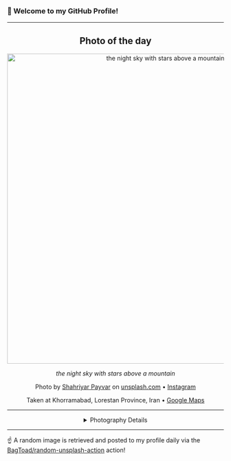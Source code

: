 ### 👋 Welcome to my GitHub Profile!

----
<div align="center">

## Photo of the day
  
  <a href="https://unsplash.com/photos/the-night-sky-with-stars-above-a-mountain-9LRH1qh4F-s"><img width="720" src="https://images.unsplash.com/photo-1698247511966-5cd403559c22?crop=entropy&cs=tinysrgb&fit=max&fm=jpg&ixid=M3w1OTQ0OTd8MHwxfHJhbmRvbXx8fHx8fHx8fDE3NTM3Njk1MzF8&ixlib=rb-4.1.0&q=80&w=1080" alt="the night sky with stars above a mountain"></a>
  
  <em>the night sky with stars above a mountain</em>
  
  <em></em>

  Photo by [Shahriyar Payvar](null) on [unsplash.com](https://unsplash.com/) • [Instagram](https://instagram.com/Shahriyar.Payvar)
  
  Taken at Khorramabad, Lorestan Province, Iran • [Google Maps](https://www.google.com/maps/search/?api=1&query=33.464683,48.338964)
  
  ---
  
<details>
<summary>Photography Details</summary>
  
| Parameter     | Value |
| ------------- | ----- |
| Camera Model  |  EOS 760D |
| Exposure Time | 30 |
| Aperture      | 3.5 |
| Focal Length  | 18.0 |
| ISO           | 3200 |
| Location      | Khorramabad, Lorestan Province, Iran (Iran) |
| Coordinates   | Latitude 33.464683, Longitude 48.338964 |

</details>

</div>

----

☝️ A random image is retrieved and posted to my profile daily via the [BagToad/random-unsplash-action](https://github.com/BagToad/random-unsplash-action) action!
